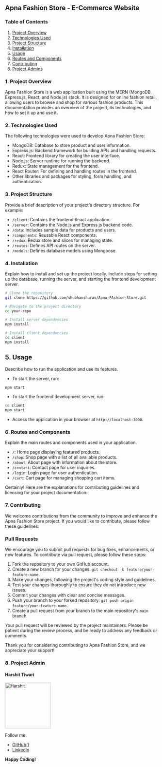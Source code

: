 ## Apna Fashion Store - E-Commerce Website

### Table of Contents

1. [Project Overview](#project-overview)
2. [Technologies Used](#technologies-used)
3. [Project Structure](#project-structure)
4. [Installation](#installation)
5. [Usage](#usage)
6. [Routes and Components](#routes-and-components)
7. [Contributing](#contributing)
8. [Project Admins](#project-admins)

### 1. Project Overview <a name="project-overview"></a>

Apna Fashion Store is a web application built using the MERN (MongoDB, Express.js, React, and Node.js) stack. It is designed for online fashion retail, allowing users to browse and shop for various fashion products. This documentation provides an overview of the project, its technologies, and how to set it up and use it.

### 2. Technologies Used <a name="technologies-used"></a>

The following technologies were used to develop Apna Fashion Store:

- MongoDB: Database to store product and user information.
- Express.js: Backend framework for building APIs and handling requests.
- React: Frontend library for creating the user interface.
- Node.js: Server runtime for running the backend.
- Redux: State management for the frontend.
- React Router: For defining and handling routes in the frontend.
- Other libraries and packages for styling, form handling, and authentication.

### 3. Project Structure <a name="project-structure"></a>

Provide a brief description of your project's directory structure. For example:

- `/client`: Contains the frontend React application.
- `/server`: Contains the Node.js and Express.js backend code.
- `/data`: Includes sample data for products and users.
- `/components`: Reusable React components.
- `/redux`: Redux store and slices for managing state.
- `/routes`: Defines API routes on the server.
- `/models`: Defines database models using Mongoose.

### 4. Installation <a name="installation"></a>

Explain how to install and set up the project locally. Include steps for setting up the database, running the server, and starting the frontend development server.

```bash
# Clone the repository
git clone https://github.com/shubhanshurav/Apna-FAshion-Store.git

# Navigate to the project directory
cd your-repo

# Install server dependencies
npm install

# Install client dependencies
cd client
npm install
```

## 5. Usage <a name="usage"></a>

Describe how to run the application and use its features.

- To start the server, run:

```bash
npm start
```

- To start the frontend development server, run:

```bash
cd client
npm start
```

- Access the application in your browser at `http://localhost:3000`.

### 6. Routes and Components <a name="routes-and-components"></a>

Explain the main routes and components used in your application.

- `/`: Home page displaying featured products.
- `/shop`: Shop page with a list of all available products.
- `/about`: About page with information about the store.
- `/contact`: Contact page for user inquiries.
- `/login`: Login page for user authentication.
- `/cart`: Cart page for managing shopping cart items.

Certainly! Here are the explanations for contributing guidelines and licensing for your project documentation:

### 7. Contributing <a name="contributing"></a>

We welcome contributions from the community to improve and enhance the Apna Fashion Store project. If you would like to contribute, please follow these guidelines:


### Pull Requests

We encourage you to submit pull requests for bug fixes, enhancements, or new features. To contribute via pull request, please follow these steps:

1. Fork the repository to your own GitHub account.
2. Create a new branch for your changes: `git checkout -b feature/your-feature-name`.
3. Make your changes, following the project's coding style and guidelines.
4. Test your changes thoroughly to ensure they do not introduce new issues.
5. Commit your changes with clear and concise messages.
6. Push your branch to your forked repository: `git push origin feature/your-feature-name`.
7. Create a pull request from your branch to the main repository's `main` branch.

Your pull request will be reviewed by the project maintainers. Please be patient during the review process, and be ready to address any feedback or comments.

Thank you for considering contributing to Apna Fashion Store, and we appreciate your support!

### 8. Project Admin <a name="project-admins"></a>


#### Harshit Tiwari

<p>
  <img src="https://github.com/shubhanshurav/Apna-Fashion-Store/assets/87806305/29769d6e-1b75-44ea-8651-a6d522e08ffb" alt="Harshit" width="150" height="150">
</p>

Follow me:
- [GitHub()](https://github.com/harshitaipro)
- [LinkedIn](https://www.linkedin.com/in/harshit-tiwari-00b0b8204)




**Happy Coding!**
